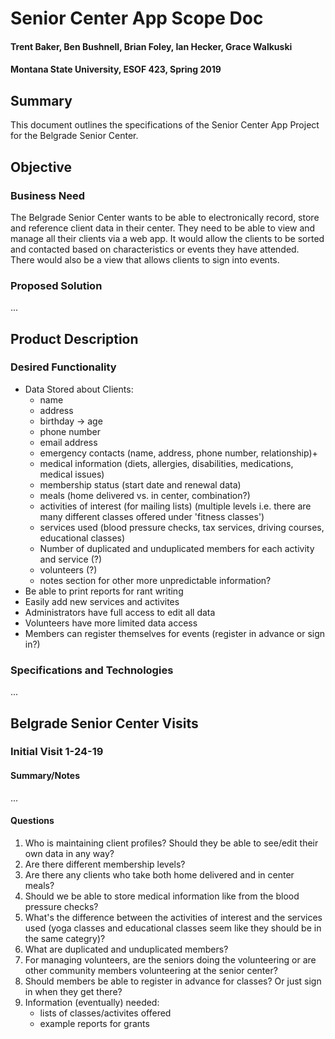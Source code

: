 # Senior Center App Scope Doc
#### Trent Baker, Ben Bushnell, Brian Foley, Ian Hecker, Grace Walkuski
#### Montana State University, ESOF 423, Spring 2019

## Summary
This document outlines the specifications of the Senior Center App Project for the Belgrade Senior Center.

## Objective

### Business Need
The Belgrade Senior Center wants to be able to electronically record, store and reference client data in their center. They need to be able to view and manage all their clients via a web app. It would allow the clients to be sorted and contacted based on characteristics or events they have attended. There would also be a view that allows clients to sign into events. 

### Proposed Solution
...

## Product Description

### Desired Functionality
- Data Stored about Clients:
  - name
  - address
  - birthday -> age
  - phone number
  - email address
  - emergency contacts (name, address, phone number, relationship)+
  - medical information (diets, allergies, disabilities, medications, medical issues)
  - membership status (start date and renewal data)
  - meals (home delivered vs. in center, combination?)
  - activities of interest (for mailing lists) (multiple levels i.e. there are many different classes offered under 'fitness classes')
  - services used (blood pressure checks, tax services, driving courses, educational classes)
  - Number of duplicated and unduplicated members for each activity and service (?)
  - volunteers (?)
  - notes section for other more unpredictable information?
- Be able to print reports for rant writing
- Easily add new services and activites
- Administrators have full access to edit all data
- Volunteers have more limited data access
- Members can register themselves for events (register in advance or sign in?)

### Specifications and Technologies
...

## Belgrade Senior Center Visits
### Initial Visit 1-24-19
#### Summary/Notes
...
#### Questions
1. Who is maintaining client profiles? Should they be able to see/edit their own data in any way?
2. Are there different membership levels?
3. Are there any clients who take both home delivered and in center meals?
4. Should we be able to store medical information like from the blood pressure checks?
5. What's the difference between the activities of interest and the services used (yoga classes and educational classes seem like they should be in the same categry)?
6. What are duplicated and unduplicated members?
7. For managing volunteers, are the seniors doing the volunteering or are other community members volunteering at the senior center?
8. Should members be able to register in advance for classes? Or just sign in when they get there?
8. Information (eventually) needed:
	- lists of classes/activites offered
	- example reports for grants
	



